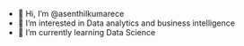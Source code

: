 - 👋 Hi, I’m @asenthilkumarece
- 👀 I’m interested in Data analytics and business intelligence
- 🌱 I’m currently learning Data Science

<!---
asenthilkumarece/asenthilkumarece is a ✨ special ✨ repository because its `README.md` (this file) appears on your GitHub profile.
You can click the Preview link to take a look at your changes.
--->
